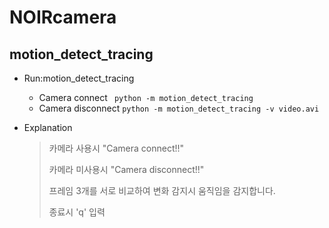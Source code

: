 # NOIRcamera 
## motion_detect_tracing

+ Run:motion_detect_tracing
    + Camera connect
       ``` python -m motion_detect_tracing```
    + Camera disconnect
        ```python -m motion_detect_tracing -v video.avi```

+ Explanation
    > 카메라 사용시 "Camera connect!!"
    >
    > 카메라 미사용시 "Camera disconnect!!"
    >
    > 프레임 3개를 서로 비교하여 변화 감지시 움직임을 감지합니다.
    >
    > 종료시 'q' 입력




